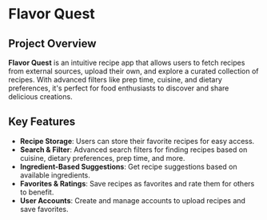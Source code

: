 # Flavor Quest

## Project Overview

**Flavor Quest** is an intuitive recipe app that allows users to fetch recipes from external sources, upload their own, and explore a curated collection of recipes. With advanced filters like prep time, cuisine, and dietary preferences, it's perfect for food enthusiasts to discover and share delicious creations.

## Key Features

- **Recipe Storage**: Users can store their favorite recipes for easy access.
- **Search & Filter**: Advanced search filters for finding recipes based on cuisine, dietary preferences, prep time, and more.
- **Ingredient-Based Suggestions**: Get recipe suggestions based on available ingredients.
- **Favorites & Ratings**: Save recipes as favorites and rate them for others to benefit.
- **User Accounts**: Create and manage accounts to upload recipes and save favorites.
